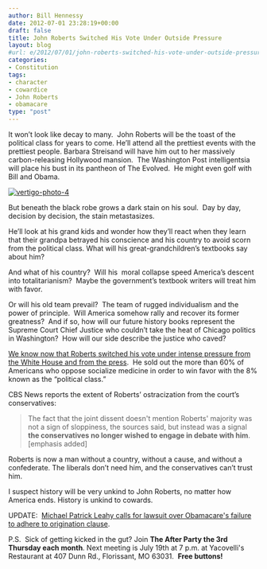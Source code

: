 ```yaml
---
author: Bill Hennessy
date: 2012-07-01 23:28:19+00:00
draft: false
title: John Roberts Switched His Vote Under Outside Pressure
layout: blog
#url: e/2012/07/01/john-roberts-switched-his-vote-under-outside-pressure/
categories:
- Constitution
tags:
- character
- cowardice
- John Roberts
- obamacare
type: "post"
---
```


It won’t look like decay to many.  John Roberts will be the toast of the political class for years to come. He’ll attend all the prettiest events with the prettiest people. Barbara Streisand will have him out to her massively carbon-releasing Hollywood mansion.  The Washington Post intelligentsia will place his bust in its pantheon of The Evolved.  He might even golf with Bill and Obama.

[![vertigo-photo-4](https://ludicrite.files.wordpress.com/2012/07/vertigo-photo-4_thumb.jpg)
](https://ludicrite.files.wordpress.com/2012/07/vertigo-photo-4.jpg)

But beneath the black robe grows a dark stain on his soul.  Day by day,  decision by decision, the stain metastasizes.

He’ll look at his grand kids and wonder how they’ll react when they learn that their grandpa betrayed his conscience and his country to avoid scorn from the political class. What will his great-grandchildren’s textbooks say about him?

And what of his country?  Will his  moral collapse speed America’s descent into totalitarianism?  Maybe the government’s textbook writers will treat him with favor.

Or will his old team prevail?  The team of rugged individualism and the power of principle.  Will America somehow rally and recover its former greatness?  And if so, how will our future history books represent the Supreme Court Chief Justice who couldn’t take the heat of Chicago politics in Washington?  How will our side describe the justice who caved?

[We know now that Roberts switched his vote under intense pressure from the White House and from the press](https://www.cbsnews.com/8301-3460_162-57464549/roberts-switched-views-to-uphold-health-care-law/?pageNum=2&tag=contentMain;contentBody).  He sold out the more than 60% of Americans who oppose socialize medicine in order to win favor with the 8% known as the “political class.”

CBS News reports the extent of Roberts’ ostracization from the court’s conservatives:


> The fact that the joint dissent doesn't mention Roberts' majority was not a sign of sloppiness, the sources said, but instead was a signal **the conservatives no longer wished to engage in debate with him**. [emphasis added]


Roberts is now a man without a country, without a cause, and without a confederate. The liberals don’t need him, and the conservatives can’t trust him.

I suspect history will be very unkind to John Roberts, no matter how America ends. History is unkind to cowards.

UPDATE:  [Michael Patrick Leahy calls for lawsuit over Obamacare's failure to adhere to origination clause](https://www.breitbart.com/Big-Government/2012/06/29/Justice-Roberts).

P.S.  Sick of getting kicked in the gut? Join **The After Party the 3rd Thursday each month**. Next meeting is July 19th at 7 p.m. at Yacovelli's Restaurant at 407 Dunn Rd., Florissant, MO 63031.  **Free buttons!**
